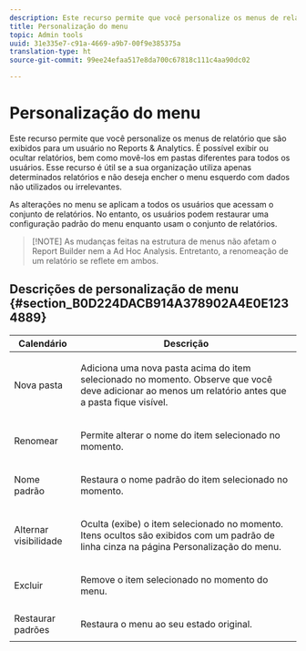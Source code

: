 ```yaml
---
description: Este recurso permite que você personalize os menus de relatório que são exibidos para um usuário no Reports & Analytics. É possível exibir ou ocultar relatórios, bem como movê-los em pastas diferentes para todos os usuários. Esse recurso é útil se a sua organização utiliza apenas determinados relatórios e não deseja encher o menu esquerdo com dados não utilizados ou irrelevantes.
title: Personalização do menu
topic: Admin tools
uuid: 31e335e7-c91a-4669-a9b7-00f9e385375a
translation-type: ht
source-git-commit: 99ee24efaa517e8da700c67818c111c4aa90dc02

---
```



# Personalização do menu

Este recurso permite que você personalize os menus de relatório que são exibidos para um usuário no Reports &amp; Analytics. É possível exibir ou ocultar relatórios, bem como movê-los em pastas diferentes para todos os usuários. Esse recurso é útil se a sua organização utiliza apenas determinados relatórios e não deseja encher o menu esquerdo com dados não utilizados ou irrelevantes.

As alterações no menu se aplicam a todos os usuários que acessam o conjunto de relatórios. No entanto, os usuários podem restaurar uma configuração padrão do menu enquanto usam o conjunto de relatórios.

> [!NOTE] As mudanças feitas na estrutura de menus não afetam o Report Builder nem a Ad Hoc Analysis. Entretanto, a renomeação de um relatório se reflete em ambos.

## Descrições de personalização de menu {#section_B0D224DACB914A378902A4E0E1234889}

<table id="table_E609632569EB499184E56618C2CEF742"> 
 <thead> 
  <tr> 
   <th colname="col1" class="entry"> Calendário </th> 
   <th colname="col2" class="entry"> Descrição </th> 
  </tr> 
 </thead>
 <tbody> 
  <tr> 
   <td colname="col1"> <span class="wintitle"> Nova pasta</span> </td> 
   <td colname="col2"> <p> Adiciona uma nova pasta acima do item selecionado no momento. Observe que você deve adicionar ao menos um relatório antes que a pasta fique visível. </p> </td> 
  </tr> 
  <tr> 
   <td colname="col1"> <span class="wintitle"> Renomear</span> </td> 
   <td colname="col2"> <p> Permite alterar o nome do item selecionado no momento. </p> </td> 
  </tr> 
  <tr> 
   <td colname="col1"> <span class="wintitle"> Nome padrão</span> </td> 
   <td colname="col2"> <p> Restaura o nome padrão do item selecionado no momento. </p> </td> 
  </tr> 
  <tr> 
   <td colname="col1"> <span class="wintitle"> Alternar visibilidade</span> </td> 
   <td colname="col2"> <p> Oculta (exibe) o item selecionado no momento. Itens ocultos são exibidos com um padrão de linha cinza na página Personalização do menu. </p> </td> 
  </tr> 
  <tr> 
   <td colname="col1"> <span class="wintitle"> Excluir</span> </td> 
   <td colname="col2"> <p> Remove o item selecionado no momento do menu. </p> </td> 
  </tr> 
  <tr> 
   <td colname="col1"> <span class="wintitle"> Restaurar padrões</span> </td> 
   <td colname="col2"> <p> Restaura o menu ao seu estado original. </p> </td> 
  </tr> 
 </tbody> 
</table>

